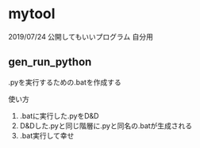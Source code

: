 # mytool
2019/07/24
公開してもいいプログラム
自分用

## gen_run_python
.pyを実行するための.batを作成する

使い方
1. .batに実行した.pyをD&D
2. D&Dした.pyと同じ階層に.pyと同名の.batが生成される
3. .bat実行して幸せ
